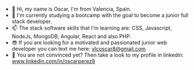 - 👋 Hi, my name is Oscar, I'm from Valencia, Spain.
- 🌱 I'm currently studying a bootcamp with the goal to become a junior full stack developer.
- 📫 The stack software skills that I'm learning are: CSS, Javascript, NodeJs, MongoDB, Angular, React and also PHP.
- 😎 If you are looking for a motivated and passionated junior web developer you can text me here: vlcoscar8@gmail.com
- 👀 You are not convinced yet? Then take a look to my profile in linkedin: www.linkedin.com/in/oscarperez8 


<!---
vlcoscar8/vlcoscar8 is a ✨ special ✨ repository because its `README.md` (this file) appears on your GitHub profile.
You can click the Preview link to take a look at your changes.
--->

